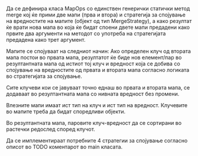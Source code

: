 Да се дефинира класа MapOps со единствен генерички статички метод merge кој ќе прими две мапи (прва и втора) и стратегија за спојување на вредностите на мапите (објект од тип MergeStrategy), а како резултат ќе врати нова мапа во која ќе бидат споени двете мапи предадени како првите два аргументи на методот со употреба на стратегијата предадена како трет аргумент.

Мапите се спојуваат на следниот начин:
Ако определен клуч од втората мапа постои во првата мапа, резултатот ќе биде нов елемент/пар во резултантната мапа од истиот тој клуч и вредност која се добива со спојување на вредностите од првата и втората мапа согласно логиката во стратегијата за спојување.

Сите клучеви кои се јавуваат точно еднаш во првата и втората мапа, се додаваат во резултантната мапа со нивната вредност без промени.

Влезните мапи имаат ист тип на клуч и ист тип на вредност. Клучевите во мапите треба да бидат споредливи објекти.

Во резултантната мапа, паровите клуч-вредност да се сортирани во растечки редослед според клучот.

Да се имплементираат потребните 4 стратегии за спојување согласно описот во TODO коментарот во main класата. 